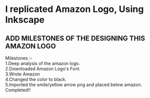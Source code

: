 <h1>I replicated Amazon Logo, Using Inkscape</h1>


<h2>ADD MILESTONES OF THE DESIGNING THIS AMAZON LOGO</h2>
Milestones :-  
<br>
1.Deep analysis of the amazon logo.
<br>
2.Downloaded Amazon Logo's Font.
<br>
3.Wrote Amazon
<br>
4.Changed the color to black.
<br>
5.Imported the smile/yellow arrow png and placed below amazon.
<br>
Completed!!
